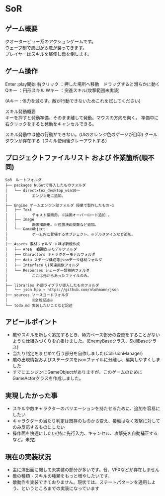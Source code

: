 # SoR　

## ゲーム概要
クオータービュー系のアクションゲームです。\
ウェーブ制で周囲から敵が襲ってきます。\
プレイヤーはスキルを駆使し敵を倒します。

## ゲーム操作
Enter          :play開始
右クリック    ：押した場所へ移動　ドラッグすると滑らかに動く
Qキー         ：円形スキル
Wキー         ：突進スキル(攻撃範囲未実装)

(Aキー : 体力を減らす。敵が行動できないためこれを試してください)

スキル発動概要\
キーを押すと発動準備、そのまま離して発動。マウスの方向を向く。
準備中に右クリックをすると発動をキャンセルできる。

スキル発動中は他の行動ができない。(UIのオレンジ色のゲージが目印)
クールダウンが存在する（スキル使用後グレーアウトする）



## プロジェクトファイルリスト および 作業箇所(順不同)
```
SoR　ルートフォルダ　
├── packages NuGetで導入したものフォルダ
│   └── directxtex_desktop_win10～
│           エンジン用に追加。
|
├── Engine ゲームエンジン部フォルダ 授業で製作したもの-α
│   ├── Text
│   │       テキスト描画用。※描画オーバーロード追加 。
│   ├── Image
│   │       画像描画用。※位置決め関数など追加。
│   └── GameObject
│           ゲーム内に登場するオブジェクト。※デルタタイムなど追加。
|
├── Assets 素材フォルダ ※ほぼ新規作成
│   ├── Area  範囲表示モデルフォルダ
│   ├── Charactors キャラクターモデルフォルダ
│   ├── data ステージ構成等jsonデータ格納フォルダ
│   ├── Interface UI関連画像フォルダ
│   └── Resourses シェーダー類格納フォルダ
│           ここは元からあったファイルのみ。
|
├── libraries 外部ライブラリ導入したものフォルダ
│   └── json.hpp → https://github.com/nlohmann/json
├── sources ソースコードフォルダ
│           ※全般記述※
└── todo.md 実装したいことなど記述
```
## アピールポイント
- 敵やスキルを新しく追加するとき、極力ベース部分の変更をすることがないような仕組みづくりを心掛けました。(EnemyBaseクラス、SkillBaseクラス)
- 当たり判定をまとめて行う部分を自作しました(CollisionManager)
- 敵の出現情報およびステータスをjsonファイルに分離し、編集しやすくしました
- すでにエンジンにGameObjectがありますが、このゲームのためにGameActorクラスを作成しました。


## 実現したかった事
- スキルや敵キャラクターのバリエーションを持たせるために、追加を容易にしたい
- キャラクターの当たり判定は既存のものから変え、接触はなく攻撃に対してのみ反応するものにしたい
- 操作面を快適にしたい(特に先行入力、キャンセル、攻撃先を自動補正するなど。未完)


## 現在の実装状況
- 主に演出面に関して未実装の部分が多いです。音、VFXなどが存在しません
- 敵の種類・スキルの種類をもっと増やしたいです。
- 敵動作を実装できておりません。現状では、ステートパターンを適用しよう、というところまでの実装になっています
